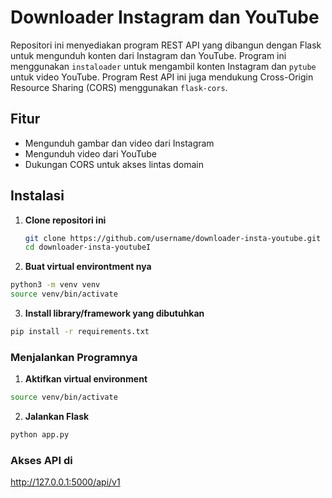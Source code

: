 # Downloader Instagram dan YouTube

Repositori ini menyediakan program REST API yang dibangun dengan Flask untuk mengunduh konten dari Instagram dan YouTube. Program ini menggunakan `instaloader` untuk mengambil konten Instagram dan `pytube` untuk video YouTube. Program Rest API ini juga mendukung Cross-Origin Resource Sharing (CORS) menggunakan `flask-cors`.

## Fitur

- Mengunduh gambar dan video dari Instagram
- Mengunduh video dari YouTube
- Dukungan CORS untuk akses lintas domain

## Instalasi

1. **Clone repositori ini**

   ```sh
   git clone https://github.com/username/downloader-insta-youtube.git
   cd downloader-insta-youtubeI
   ```

2. **Buat virtual environtment nya**

```sh
python3 -m venv venv
source venv/bin/activate
```

3. **Install library/framework yang dibutuhkan**

```sh
pip install -r requirements.txt
```

### Menjalankan Programnya

1. **Aktifkan virtual environment**

```sh
source venv/bin/activate
```

2. **Jalankan Flask**

```sh
python app.py
```

### Akses API di

http://127.0.0.1:5000/api/v1
